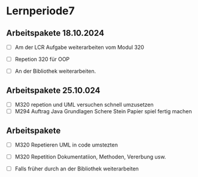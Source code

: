 # Lernperiode7


## Arbeitspakete 18.10.2024
- [ ] Am der LCR Aufgabe weiterarbeiten vom Modul 320
- [ ]  Repetion 320 für OOP
- [ ]  An der Bibliothek weiterarbeiten.


## Arbeitspakete 25.10.024
- [ ] M320 repetion und UML versuchen schnell umzusetzen
- [ ] M294 Auftrag Java Grundlagen Schere Stein Papier spiel fertig machen

## Arbeitspakete 
- [ ] M320 Repetieren UML in code umstezten
- [ ] M320 Repetition Dokumentatiion, Methoden, Vererbung usw.
- [ ] Falls früher durch an der Bibliothek weiterarbeiten
      
